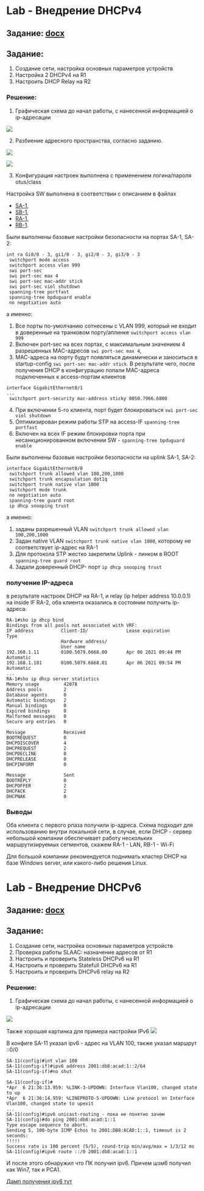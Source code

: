 
# Lab - Внедрение DHCPv4
## Задание: [docx](7.4.2_Lab-Implement_DHCPv4.docx)

##  Задание:
1. Создание сети, настройка основных параметров устройств
2. Настройка 2 DHCPv4 на R1
3. Настроить DHCP Relay на R2

###  Решение:
1. Графическая схема до начал работы, с нанесенной информацией о ip-адресации

![](/LECTURES/MODULE01/Lecture05/pictures/41.jpg)

2. Разбиение адресного пространства, согласно заданию.

![](/LECTURES/MODULE01/Lecture05/pictures/43.jpg)

![](/LECTURES/MODULE01/Lecture05/pictures/42.jpg)

3. Конфигурация настроек выполнена с применением логина/пароля otus/class

Настройка SW выполнена в соответствии с описанием в файлах
- [SA-1](cfg/SA-1.cfg), 
- [SB-1](cfg/SB-1.cfg), 
- [RA-1](cfg/RA-1.cfg),
- [RB-1](cfg/RB-1.cfg).

Были выполнены базовые настройки безопасности на портах SA-1, SA-2:
```
int ra Gi0/0 - 3, gi1/0 - 3, gi2/0 - 3, gi3/0 - 3
 switchport mode access
 switchport access vlan 999
 swi port-sec
 swi port-sec max 4
 swi port-sec mac-addr stick
 swi port-sec viol shutdown
 spanning-tree portfast
 spanning-tree bpduguard enable
 no negotiation auto
```
а именно:
1. Все порты по-умолчанию сотнесены с VLAN 999, который не входит в доверенные на транковом порту/аплинке ```switchport access vlan 999```
2. Включен port-sec на всех портах, с максимальным значением 4 разрешенных MAC-адресов ```swi port-sec max 4```, 
3. MAC-адреса на порту будут появляться динамически и заноситься в startup-config ```swi port-sec mac-addr stick```. В результате чего, после получения DHCP в конфигурацию попали MAC-адреса подключенных к access-портам клиентов
```
interface GigabitEthernet0/1
...
 switchport port-security mac-address sticky 0050.7966.6800
```
4. При включении 5-го клиента, порт будет блокироваться ```swi port-sec viol shutdown```
5. Оптимизирован режим работы STP на access-IF ```spanning-tree portfast```
6. Включен на всех IF режим блокировки порта при несанкционированном включении SW - ```spanning-tree bpduguard enable```

Были выполнены базовые настройки безопасности на uplink SA-1, SA-2:
```
interface GigabitEthernet0/0
 switchport trunk allowed vlan 100,200,1000
 switchport trunk encapsulation dot1q
 switchport trunk native vlan 1000
 switchport mode trunk
 no negotiation auto
 spanning-tree guard root
 ip dhcp snooping trust
```
а именно:
1. заданы разрешенный VLAN ```switchport trunk allowed vlan 100,200,1000```
2. Задан native VLAN ```switchport trunk native vlan 1000```, которому не соответствует ip-адрес на RA-1
3. Для протокола STP жестко закрепили Uplink - линком в ROOT ```spanning-tree guard root```
4. Задали доверенный DHCP- порт ```ip dhcp snooping trust```

### получение IP-адреса
в результате настроек DHCP на RA-1, и relay (ip helper address 10.0.0.1) на inside IF RA-2, оба клиента оказались в состоянии получить ip-адреса:
```
RA-1#sho ip dhcp bind
Bindings from all pools not associated with VRF:
IP address          Client-ID/              Lease expiration        Type
                    Hardware address/
                    User name
192.168.1.11        0100.5079.6668.00       Apr 06 2021 09:44 PM    Automatic
192.168.1.101       0100.5079.6668.01       Apr 06 2021 09:54 PM    Automatic
...
RA-1#sho ip dhcp server statistics 
Memory usage         42078
Address pools        2
Database agents      0
Automatic bindings   2
Manual bindings      0
Expired bindings     0
Malformed messages   0
Secure arp entries   0

Message              Received
BOOTREQUEST          0
DHCPDISCOVER         4
DHCPREQUEST          2
DHCPDECLINE          0
DHCPRELEASE          0
DHCPINFORM           0

Message              Sent
BOOTREPLY            0
DHCPOFFER            2
DHCPACK              2
DHCPNAK              0
```
### Выводы 
Оба клиента с первого рпаза получили ip-адреса. 
Схема подходит для использованию внутри локальной сети, в случае, если DHCP - сервер небольшой компании обеспечивает работу нескольких маршрутизируемых сегментов, скажем RA-1 - LAN, RB-1 - Wi-Fi

Для большой компании рекомендуется поднимать кластер DHCP на базе Windows server, или какого-либо решения Linux.




# Lab - Внедрение DHCPv6
## Задание: [docx](8.5.1_Lab-Configure_DHCPv6.docx)

##  Задание:
1. Создание сети, настройка основных параметров устройств
2. Проверка работы SLAAC: назначение адресов от R1
3. Настроить и проверить Stateless DHCPv6 на R1
4. Настроить и проверить Statefull DHCPv6 на R1
5. Настроить и проверить DHCPv6 relay на R2

###  Решение:
1. Графическая схема до начал работы, с нанесенной информацией о ip-адресации

![](/LECTURES/MODULE01/Lecture05/pictures/44.jpg)

Также хорошая картинка для примера настройки IPv6 
![](/LECTURES/MODULE01/Lecture05/pictures/45.jpg)

В конфиге SA-11 указал ipv6 - адрес на VLAN 100, также указал маршрут ::0/0
```
SA-11(config)#int vlan 100
SA-11(config-if)#ipv6 address 2001:db8:acad:1::2/64
SA-11(config-if)#no shut

SA-11(config-if)#
*Apr  6 21:36:13.959: %LINK-3-UPDOWN: Interface Vlan100, changed state to up
*Apr  6 21:36:14.959: %LINEPROTO-5-UPDOWN: Line protocol on Interface Vlan100, changed state to upexit
...
SA-11(config)#ipv6 unicast-routing - пока не понятно зачем
SA-11(config)#do ping 2001:db8:acad:1::1
Type escape sequence to abort.
Sending 5, 100-byte ICMP Echos to 2001:DB8:ACAD:1::1, timeout is 2 seconds:
!!!!!
Success rate is 100 percent (5/5), round-trip min/avg/max = 1/3/12 ms
SA-11(config)#ipv6 route ::/0 2001:db8:acad:1::1
```

И после этого обнаружил что ПК получил ipv6. Причем шзм6 получил как Win7, так и PCA1.

[Дамп получения ipv6 тут](DHCPv6-get.pcapng)
